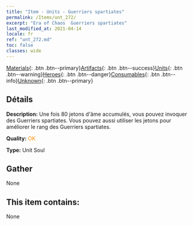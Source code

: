 ```yaml
---
title: "Item - Units - Guerriers spartiates"
permalink: /Items/unt_272/
excerpt: "Era of Chaos  Guerriers spartiates"
last_modified_at: 2021-04-14
locale: fr
ref: "unt_272.md"
toc: false
classes: wide
---
```

 [Materials](/fr/Items/){: .btn .btn--primary}[Artifacts](/fr/Items/Artifacts/){: .btn .btn--success}[Units](/fr/Items/Units/){: .btn .btn--warning}[Heroes](/fr/Items/Heroes/){: .btn .btn--danger}[Consumables](/fr/Items/Consumables/){: .btn .btn--info}[Unknown](/fr/Items/Unknown/){: .btn .btn--primary}

## Détails
 **Description:** Une fois 80 jetons d'âme accumulés, vous pouvez invoquer des Guerriers spartiates. Vous pouvez aussi utiliser les jetons pour améliorer le rang des Guerriers spartiates.

 **Quality:** <span style="color: #FF8C00">OK</span>

 **Type:** Unit Soul

## Gather

  None

## This item contains:

  None

